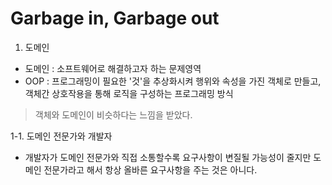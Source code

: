 # Garbage in, Garbage out

1. 도메인
  - 도메인 : 소프트웨어로 해결하고자 하는 문제영역
  - OOP : 프로그래밍이 필요한 '것'을 추상화시켜 행위와 속성을 가진 객체로 만들고, 객체간 상호작용을 통해 로직을 구성하는 프로그래밍 방식 
> 객체와 도메인이 비슷하다는 느낌을 받았다. 
  
 1-1. 도메인 전문가와 개발자
  - 개발자가 도메인 전문가와 직접 소통할수록 요구사항이 변질될 가능성이 줄지만 도메인 전문가라고 해서 항상 올바른 요구사항을 주는 것은 아니다. 
  > 
